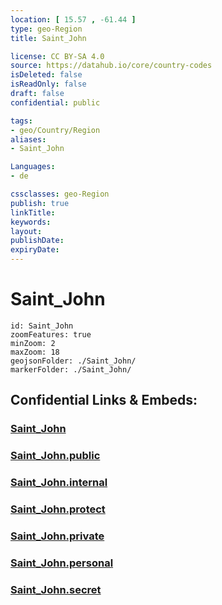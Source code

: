 ```yaml
---
location: [ 15.57 , -61.44 ] 
type: geo-Region
title: Saint_John

license: CC BY-SA 4.0
source: https://datahub.io/core/country-codes
isDeleted: false
isReadOnly: false
draft: false
confidential: public

tags:
- geo/Country/Region
aliases:
- Saint_John

Languages:
- de

cssclasses: geo-Region
publish: true
linkTitle: 
keywords: 
layout: 
publishDate: 
expiryDate: 
---
```


# Saint_John

```leaflet
id: Saint_John
zoomFeatures: true 
minZoom: 2 
maxZoom: 18
geojsonFolder: ./Saint_John/
markerFolder: ./Saint_John/
```


## Confidential Links & Embeds: 

### [Saint_John](/_Standards/Earth/Continent/America~Caribbean/Dominica/parishes~Dominica/Saint_John.md) 

### [Saint_John.public](/_public/Earth/Continent/America~Caribbean/Dominica/parishes~Dominica/Saint_John.public.md) 

### [Saint_John.internal](/_internal/Earth/Continent/America~Caribbean/Dominica/parishes~Dominica/Saint_John.internal.md) 

### [Saint_John.protect](/_protect/Earth/Continent/America~Caribbean/Dominica/parishes~Dominica/Saint_John.protect.md) 

### [Saint_John.private](/_private/Earth/Continent/America~Caribbean/Dominica/parishes~Dominica/Saint_John.private.md) 

### [Saint_John.personal](/_personal/Earth/Continent/America~Caribbean/Dominica/parishes~Dominica/Saint_John.personal.md) 

### [Saint_John.secret](/_secret/Earth/Continent/America~Caribbean/Dominica/parishes~Dominica/Saint_John.secret.md)

